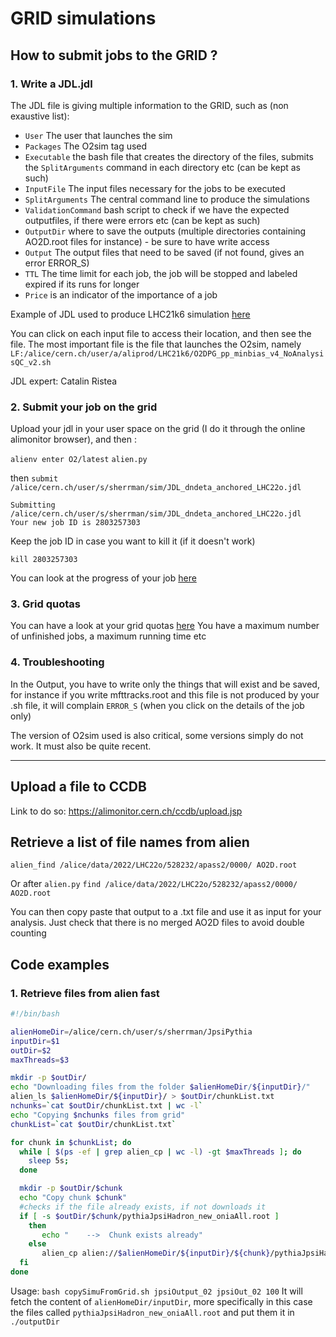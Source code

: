 
# GRID simulations

## How to submit jobs to the GRID ? 

### 1. Write a JDL.jdl
The JDL file is giving multiple information to the GRID, such as (non exaustive list):
- `User` The user that launches the sim
- `Packages` The O2sim tag used
- `Executable` the bash file that creates the directory of the files, submits the `SplitArguments` command in each directory etc (can be kept as such)
- `InputFile` The input files necessary for the jobs to be executed
- `SplitArguments` The central command line to produce the simulations
- `ValidationCommand` bash script to check if we have the expected outputfiles, if there were errors etc (can be kept as such)
- `OutputDir` where to save the outputs (multiple directories containing AO2D.root files for instance) - be sure to have write access
- `Output` The output files that need to be saved (if not found, gives an error ERROR_S) 
- `TTL` The time limit for each job, the job will be stopped and labeled expired if its runs for longer
- `Price` is an indicator of the importance of a job


Example of JDL used to produce LHC21k6 simulation [here](https://alimonitor.cern.ch/jobs/jdl.jsp?pid=2720861945)

You can click on each input file to access their location, and then see the file. The most important file is the file that launches the O2sim, namely `LF:/alice/cern.ch/user/a/aliprod/LHC21k6/O2DPG_pp_minbias_v4_NoAnalysisQC_v2.sh`

JDL expert: Catalin Ristea

### 2. Submit your job on the grid

Upload your jdl in your user space on the grid (I do it through the online alimonitor browser), and then :

`alienv enter O2/latest`
`alien.py`


then `submit /alice/cern.ch/user/s/sherrman/sim/JDL_dndeta_anchored_LHC22o.jdl`


```shell=
Submitting /alice/cern.ch/user/s/sherrman/sim/JDL_dndeta_anchored_LHC22o.jdl
Your new job ID is 2803257303
```

Keep the job ID in case you want to kill it (if it doesn't work)

`kill 2803257303`

You can look at the progress of your job [here](https://alimonitor.cern.ch/users/jobs.jsp)

### 3. Grid quotas

You can have a look at your grid quotas [here](https://alimonitor.cern.ch/users/quotas.jsp)
You have a maximum number of unfinished jobs, a maximum running time etc

### 4. Troubleshooting

In the Output, you have to write only the things that will exist and be saved, for instance if you write mfttracks.root and this file is not produced by your .sh file, it will complain `ERROR_S` (when you click on the details of the job only)

The version of O2sim used is also critical, some versions simply do not work. It must also be quite recent.

---
## Upload a file to CCDB

Link to do so: https://alimonitor.cern.ch/ccdb/upload.jsp

## Retrieve a list of file names from alien

`alien_find /alice/data/2022/LHC22o/528232/apass2/0000/ AO2D.root`

Or after `alien.py` 
`find /alice/data/2022/LHC22o/528232/apass2/0000/ AO2D.root`

You can then copy paste that output to a .txt file and use it as input for your analysis. Just check that there is no merged AO2D files to avoid double counting


## Code examples

### 1. Retrieve files from alien fast

```bash
#!/bin/bash

alienHomeDir=/alice/cern.ch/user/s/sherrman/JpsiPythia
inputDir=$1
outDir=$2
maxThreads=$3

mkdir -p $outDir/
echo "Downloading files from the folder $alienHomeDir/${inputDir}/"
alien_ls $alienHomeDir/${inputDir}/ > $outDir/chunkList.txt
nchunks=`cat $outDir/chunkList.txt | wc -l`
echo "Copying $nchunks files from grid"
chunkList=`cat $outDir/chunkList.txt`

for chunk in $chunkList; do
  while [ $(ps -ef | grep alien_cp | wc -l) -gt $maxThreads ]; do
    sleep 5s;
  done

  mkdir -p $outDir/$chunk
  echo "Copy chunk $chunk"
  #checks if the file already exists, if not downloads it
  if [ -s $outDir/$chunk/pythiaJpsiHadron_new_oniaAll.root ]
    then
       echo "    -->  Chunk exists already"
    else
       alien_cp alien://$alienHomeDir/${inputDir}/${chunk}/pythiaJpsiHadron_new_oniaAll.root file:$outDir/${chunk}/pythiaJpsi.root  &
  fi
done
```

Usage: 
`bash copySimuFromGrid.sh jpsiOutput_02 jpsiOut_02 100` 
It will fetch the content of `alienHomeDir/inputDir`, more specifically in this case the files called `pythiaJpsiHadron_new_oniaAll.root` and put them it in `./outputDir`

